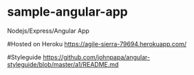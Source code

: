 # sample-angular-app
Nodejs/Express/Angular App

#Hosted on Heroku
https://agile-sierra-79694.herokuapp.com/

#Styleguide
https://github.com/johnpapa/angular-styleguide/blob/master/a1/README.md


